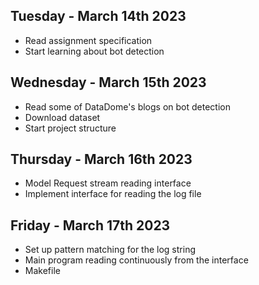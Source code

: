 ## Tuesday - March 14th 2023
- Read assignment specification
- Start learning about bot detection

## Wednesday - March 15th 2023
- Read some of DataDome's blogs on bot detection
- Download dataset
- Start project structure

## Thursday - March 16th 2023
- Model Request stream reading interface
- Implement interface for reading the log file

## Friday - March 17th 2023
- Set up pattern matching for the log string
- Main program reading continuously from the interface
- Makefile